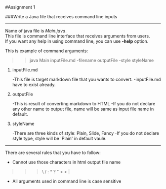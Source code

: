 #Assignment 1


###Write a Java file that receives command line inputs

---------------------------------------------------
Name of java file is *Main.java*.  
This file is command line interface that receives arguments from users.  
If you want any help in using command line, you can use __-help__ option.

This is example of command arguments:
>>java Main inputFile.md -filename outputFile -style styleName

1. inputFile.md

	-This file is target markdown file that you wants to convert.
	-inputFile.md have to exist already.

2. outputFile

	-This is result of converting markdown to HTML
	-If you do not declare any other name to output file, name will be same as input file name in default.

3. styleName
	
	-There are three kinds of style: Plain, Slide, Fancy
	-If you do not declare style type, style will be 'Plain' in default vaule.

-------------------------------------------

There are several rules that you have to follow:
	
* Cannot use those characters in html output file name
>>>\\ / : * ? \" < > |

* All arguments used in command line is case sensitive

